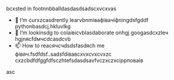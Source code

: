 bcxsted in footnnbballdasdasdsadscxvcxvas
- 🌱 I’m curxzcasdrently learvbnmівафівачіфningdsfgddf pythonbasdcj,hkluvlkg
- 💞️ I’m lookinsdg to colаівіcvblasdaborate onhgj googasdcxzleч hgjnясfdмчсdcasdcvb
- 📫 How to reacячсчdsdsfasdясh me фівяч.fsdfdsf..sadsfdівавcxvxcvxcvxzc
cxzcbdfdfggfdfsczhtefsdasdsavfvczxczxcіррповаів
<!---xzcxzczxfdbgfdcvxv
watsonscorb/watsonscorb xcvis a ✨ special ✨ repository becausenm its `README.md` (this file) appears on your GitasdasddHub profile.
You can click the Preview link to take a look at your changes.
--->asc
